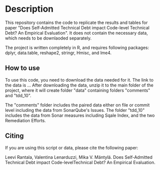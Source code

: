 # Description
This repository contains the code to replicate the results and tables for paper "Does Self-Admitted Technical Debt impact Code-level Technical Debt? An Empirical Evaluation". It does not contain the necessary data, which needs to be downlaoded separately.

The project is written completely in R, and requires following packages: dplyr, data.table, reshape2, stringr, Hmisc, and lme4.

## How to use
To use this code, you need to download the data needed for it. The link to the data is ...
After downloading the data, unzip it to the main folder of the project, where it will create
folder "data" containing folders "comments" and "tdd_10".

The "comments" folder includes the paired data either on file or commit level including
the data from SonarQube's Issues. The folder "tdd_10" includes the data from Sonar measures
including Sqale Index, and the two Remediation Efforts.

## Citing
If you are using this script or data, please cite the following paper:

Leevi Rantala, Valentina Lenarduzzi, Mika V. Mäntylä. Does Self-Admitted Technical Debt impact Code-levelTechnical Debt? An Empirical Evaluation.

